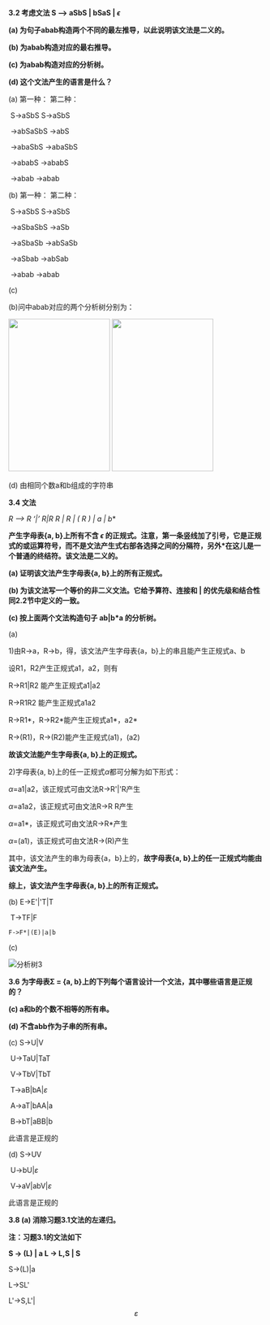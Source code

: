 **3.2 考虑文法 S –> aSbS | bSaS | *ϵ*** 

**(a) 为句子abab构造两个不同的最左推导，以此说明该文法是二义的。**

**(b) 为abab构造对应的最右推导。**

**(c) 为abab构造对应的分析树。**

**(d) 这个文法产生的语言是什么？**

(a) 第一种：                                  第二种：

​	 S->aSbS									S->aSbS

​		->abSaSbS							   ->abS

​		->abaSbS								 ->abaSbS

​		->ababS								   ->ababS

​		->abab									 ->abab

(b) 第一种：								第二种：

​     S->aSbS									S->aSbS

​		->aSbaSbS							  ->aSb

​		->aSbaSb								->abSaSb								

​		->aSbab								  ->abSab

​		->abab									->abab	  

(c)

(b)问中abab对应的两个分析树分别为：

<img src="D:\中科大\编译原理\homework\img\分析树1.png"  width="200"  height = "300" />

<img src="D:\中科大\编译原理\homework\img\分析树2.png"  width="200"  height = "300" />

(d) 由相同个数a和b组成的字符串



**3.4 文法**    

**R –> R ‘|’ R|R R | R* | ( R ) | a | b** 

**产生字母表{a, b}上所有不含 *ϵ* 的正规式。注意，第一条竖线加了引号，它是正规式的或运算符号，而不是文法产生式右部各选择之间的分隔符，另外*在这儿是一个普通的终结符。该文法是二义的。** 

**(a) 证明该文法产生字母表{a, b}上的所有正规式。**

**(b) 为该文法写一个等价的非二义文法。它给予算符、连接和 | 的优先级和结合性同2.2节中定义的一致。** 

**(c) 按上面两个文法构造句子 ab|b*a 的分析树。**

(a) 

1)由R->a，R->b，得，该文法产生字母表{a，b}上的串且能产生正规式a、b

设R1，R2产生正规式a1，a2，则有

R->R1|R2 能产生正规式a1|a2

R->R1R2 能产生正规式a1a2

R->R1*，R->R2\*能产生正规式a1\*，a2\*

R->(R1)，R->(R2)能产生正规式(a1)，(a2)

**故该文法能产生字母表{a, b}上的正规式。**

2)字母表{a, b}上的任一正规式$\alpha$都可分解为如下形式：

$\alpha$=a1|a2，该正规式可由文法R->R'|'R产生

$\alpha$=a1a2，该正规式可由文法R->R R产生

$\alpha$=a1*，该正规式可由文法R->R\*产生

$\alpha$=(a1)，该正规式可由文法R->(R)产生

其中，该文法产生的串为母表{a，b}上的，**故字母表{a, b}上的任一正规式均能由该文法产生。**

**综上，该文法产生字母表{a, b}上的所有正规式。**

(b) E->E'|'T|T

​	  T->TF|F

  	F->F*|(E)|a|b

(c)

![分析树3](D:\中科大\编译原理\homework\img\分析树3.png)



**3.6  为字母表Σ = {a, b}上的下列每个语言设计一个文法，其中哪些语言是正规的？**

**(c) a和b的个数不相等的所有串。** 

**(d) 不含abb作为子串的所有串。**

(c) S->U|V

​	 U->TaU|TaT

​	 V->TbV|TbT

​	 T->aB|bA|$\varepsilon$

​	 A->aT|bAA|a

​	 B->bT|aBB|b

此语言是正规的

(d) S->UV

​	  U->bU|$\varepsilon$

​	  V->aV|abV|$\varepsilon$

此语言是正规的

**3.8  (a) 消除习题3.1文法的左递归。** 

**注：习题3.1的文法如下** 

**S → (L) | a     L → L,S | S**



S->(L)|a

L->SL'

L'->S,L'|$$\varepsilon$$
